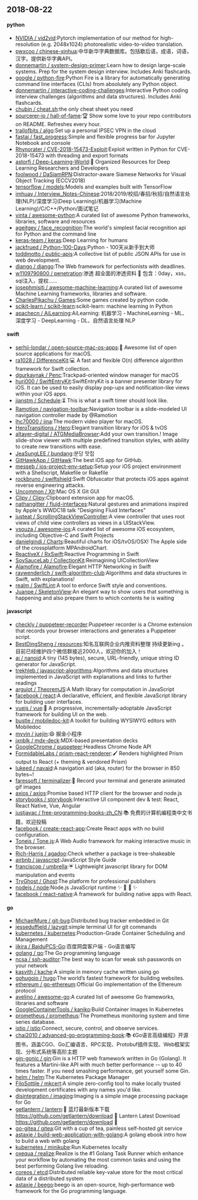 ## 2018-08-22

#### python
* [NVIDIA / vid2vid](https://github.com/NVIDIA/vid2vid):Pytorch implementation of our method for high-resolution (e.g. 2048x1024) photorealistic video-to-video translation.
* [pwxcoo / chinese-xinhua](https://github.com/pwxcoo/chinese-xinhua):中华新华字典数据库。包括歇后语，成语，词语，汉字。提供新华字典API。
* [donnemartin / system-design-primer](https://github.com/donnemartin/system-design-primer):Learn how to design large-scale systems. Prep for the system design interview. Includes Anki flashcards.
* [google / python-fire](https://github.com/google/python-fire):Python Fire is a library for automatically generating command line interfaces (CLIs) from absolutely any Python object.
* [donnemartin / interactive-coding-challenges](https://github.com/donnemartin/interactive-coding-challenges):Interactive Python coding interview challenges (algorithms and data structures). Includes Anki flashcards.
* [chubin / cheat.sh](https://github.com/chubin/cheat.sh):the only cheat sheet you need
* [sourcerer-io / hall-of-fame](https://github.com/sourcerer-io/hall-of-fame):🏆
Show some love to your repo contributors on README. Refreshes every hour.
* [trailofbits / algo](https://github.com/trailofbits/algo):Set up a personal IPSEC VPN in the cloud
* [fastai / fast_progress](https://github.com/fastai/fast_progress):Simple and flexible progress bar for Jupyter Notebook and console
* [Rhynorater / CVE-2018-15473-Exploit](https://github.com/Rhynorater/CVE-2018-15473-Exploit):Exploit written in Python for CVE-2018-15473 with threading and export formats
* [astorfi / Deep-Learning-World](https://github.com/astorfi/Deep-Learning-World):📡
Organized Resources for Deep Learning Researchers and Developers
* [foolwood / DaSiamRPN](https://github.com/foolwood/DaSiamRPN):Distractor-aware Siamese Networks for Visual Object Tracking (ECCV2018)
* [tensorflow / models](https://github.com/tensorflow/models):Models and examples built with TensorFlow
* [imhuay / Interview_Notes-Chinese](https://github.com/imhuay/Interview_Notes-Chinese):2018/2019/校招/春招/秋招/自然语言处理(NLP)/深度学习(Deep Learning)/机器学习(Machine Learning)/C/C++/Python/面试笔记
* [vinta / awesome-python](https://github.com/vinta/awesome-python):A curated list of awesome Python frameworks, libraries, software and resources
* [ageitgey / face_recognition](https://github.com/ageitgey/face_recognition):The world's simplest facial recognition api for Python and the command line
* [keras-team / keras](https://github.com/keras-team/keras):Deep Learning for humans
* [jackfrued / Python-100-Days](https://github.com/jackfrued/Python-100-Days):Python - 100天从新手到大师
* [toddmotto / public-apis](https://github.com/toddmotto/public-apis):A collective list of public JSON APIs for use in web development.
* [django / django](https://github.com/django/django):The Web framework for perfectionists with deadlines.
* [w1109790800 / penetration](https://github.com/w1109790800/penetration):渗透 超全面的渗透资料
💯
包含：0day，xss，sql注入，提权……
* [josephmisiti / awesome-machine-learning](https://github.com/josephmisiti/awesome-machine-learning):A curated list of awesome Machine Learning frameworks, libraries and software.
* [CharlesPikachu / Games](https://github.com/CharlesPikachu/Games):Some games created by python code.
* [scikit-learn / scikit-learn](https://github.com/scikit-learn/scikit-learn):scikit-learn: machine learning in Python
* [apachecn / AiLearning](https://github.com/apachecn/AiLearning):AiLearning: 机器学习 - MachineLearning - ML、深度学习 - DeepLearning - DL、自然语言处理 NLP

#### swift
* [serhii-londar / open-source-mac-os-apps](https://github.com/serhii-londar/open-source-mac-os-apps):🚀
Awesome list of open source applications for macOS.
* [ra1028 / DifferenceKit](https://github.com/ra1028/DifferenceKit):💻
A fast and flexible O(n) difference algorithm framework for Swift collection.
* [dgurkaynak / Penc](https://github.com/dgurkaynak/Penc):Trackpad-oriented window manager for macOS
* [huri000 / SwiftEntryKit](https://github.com/huri000/SwiftEntryKit):SwiftEntryKit is a banner presenter library for iOS. It can be used to easily display pop-ups and notification-like views within your iOS apps.
* [jianstm / Schedule](https://github.com/jianstm/Schedule):⏳
This is what a swift timer should look like.
* [Ramotion / navigation-toolbar](https://github.com/Ramotion/navigation-toolbar):Navigation toolbar is a slide-modeled UI navigation controller made by @Ramotion
* [lhc70000 / iina](https://github.com/lhc70000/iina):The modern video player for macOS.
* [HeroTransitions / Hero](https://github.com/HeroTransitions/Hero):Elegant transition library for iOS & tvOS
* [altayer-digital / ATGMediaBrowser](https://github.com/altayer-digital/ATGMediaBrowser):Add your own transition.! Image slide-show viewer with multiple predefined transition styles, with ability to create new transitions with ease.
* [JeaSungLEE / bundang](https://github.com/JeaSungLEE/bundang):분당 맛집
* [GitHawkApp / GitHawk](https://github.com/GitHawkApp/GitHawk):The best iOS app for GitHub.
* [messeb / ios-project-env-setup](https://github.com/messeb/ios-project-env-setup):Setup your iOS project environment with a Shellscript, Makefile or Rakefile
* [rockbruno / swiftshield](https://github.com/rockbruno/swiftshield):Swift Obfuscator that protects iOS apps against reverse engineering attacks.
* [Uncommon / Xit](https://github.com/Uncommon/Xit):Mac OS X Git GUI
* [Clipy / Clipy](https://github.com/Clipy/Clipy):Clipboard extension app for macOS.
* [nathangitter / fluid-interfaces](https://github.com/nathangitter/fluid-interfaces):Natural gestures and animations inspired by Apple's WWDC18 talk "Designing Fluid Interfaces"
* [justeat / ScrollingStackViewController](https://github.com/justeat/ScrollingStackViewController):A view controller that uses root views of child view controllers as views in a UIStackView.
* [vsouza / awesome-ios](https://github.com/vsouza/awesome-ios):A curated list of awesome iOS ecosystem, including Objective-C and Swift Projects
* [danielgindi / Charts](https://github.com/danielgindi/Charts):Beautiful charts for iOS/tvOS/OSX! The Apple side of the crossplatform MPAndroidChart.
* [ReactiveX / RxSwift](https://github.com/ReactiveX/RxSwift):Reactive Programming in Swift
* [SoySauceLab / CollectionKit](https://github.com/SoySauceLab/CollectionKit):Reimagining UICollectionView
* [Alamofire / Alamofire](https://github.com/Alamofire/Alamofire):Elegant HTTP Networking in Swift
* [raywenderlich / swift-algorithm-club](https://github.com/raywenderlich/swift-algorithm-club):Algorithms and data structures in Swift, with explanations!
* [realm / SwiftLint](https://github.com/realm/SwiftLint):A tool to enforce Swift style and conventions.
* [Juanpe / SkeletonView](https://github.com/Juanpe/SkeletonView):An elegant way to show users that something is happening and also prepare them to which contents he is waiting

#### javascript
* [checkly / puppeteer-recorder](https://github.com/checkly/puppeteer-recorder):Puppeteer recorder is a Chrome extension that records your browser interactions and generates a Puppeteer script.
* [BestDingSheng / resources](https://github.com/BestDingSheng/resources):知名互联网企业内推资料整理 持续更新ing 。 目前已经维护四个微信群接近2000人，欢迎你的加入！
* [ai / nanoid](https://github.com/ai/nanoid):A tiny (145 bytes), secure, URL-friendly, unique string ID generator for JavaScript.
* [trekhleb / javascript-algorithms](https://github.com/trekhleb/javascript-algorithms):Algorithms and data structures implemented in JavaScript with explanations and links to further readings
* [arguiot / TheoremJS](https://github.com/arguiot/TheoremJS):A Math library for computation in JavaScript
* [facebook / react](https://github.com/facebook/react):A declarative, efficient, and flexible JavaScript library for building user interfaces.
* [vuejs / vue](https://github.com/vuejs/vue):🖖
A progressive, incrementally-adoptable JavaScript framework for building UI on the web.
* [bustle / mobiledoc-kit](https://github.com/bustle/mobiledoc-kit):A toolkit for building WYSIWYG editors with Mobiledoc
* [myvin / juejin](https://github.com/myvin/juejin):😄
掘金小程序
* [jxnblk / mdx-deck](https://github.com/jxnblk/mdx-deck):MDX-based presentation decks
* [GoogleChrome / puppeteer](https://github.com/GoogleChrome/puppeteer):Headless Chrome Node API
* [FormidableLabs / prism-react-renderer](https://github.com/FormidableLabs/prism-react-renderer):🖌️
Renders highlighted Prism output to React (+ theming & vendored Prism)
* [lukeed / navaid](https://github.com/lukeed/navaid):A navigation aid (aka, router) for the browser in 850 bytes~!
* [faressoft / terminalizer](https://github.com/faressoft/terminalizer):🦄
Record your terminal and generate animated gif images
* [axios / axios](https://github.com/axios/axios):Promise based HTTP client for the browser and node.js
* [storybooks / storybook](https://github.com/storybooks/storybook):Interactive UI component dev & test: React, React Native, Vue, Angular
* [justjavac / free-programming-books-zh_CN](https://github.com/justjavac/free-programming-books-zh_CN):📚
免费的计算机编程类中文书籍，欢迎投稿
* [facebook / create-react-app](https://github.com/facebook/create-react-app):Create React apps with no build configuration.
* [Tonejs / Tone.js](https://github.com/Tonejs/Tone.js):A Web Audio framework for making interactive music in the browser.
* [Rich-Harris / agadoo](https://github.com/Rich-Harris/agadoo):Check whether a package is tree-shakeable
* [airbnb / javascript](https://github.com/airbnb/javascript):JavaScript Style Guide
* [franciscop / umbrella](https://github.com/franciscop/umbrella):☔️
Lightweight javascript library for DOM manipulation and events
* [TryGhost / Ghost](https://github.com/TryGhost/Ghost):The platform for professional publishers
* [nodejs / node](https://github.com/nodejs/node):Node.js JavaScript runtime
✨
🐢
🚀
✨
* [facebook / react-native](https://github.com/facebook/react-native):A framework for building native apps with React.

#### go
* [MichaelMure / git-bug](https://github.com/MichaelMure/git-bug):Distributed bug tracker embedded in Git
* [jesseduffield / lazygit](https://github.com/jesseduffield/lazygit):simple terminal UI for git commands
* [kubernetes / kubernetes](https://github.com/kubernetes/kubernetes):Production-Grade Container Scheduling and Management
* [iikira / BaiduPCS-Go](https://github.com/iikira/BaiduPCS-Go):百度网盘客户端 - Go语言编写
* [golang / go](https://github.com/golang/go):The Go programming language
* [ncsa / ssh-auditor](https://github.com/ncsa/ssh-auditor):The best way to scan for weak ssh passwords on your network
* [kasvith / kache](https://github.com/kasvith/kache):A simple in memory cache written using go
* [gohugoio / hugo](https://github.com/gohugoio/hugo):The world’s fastest framework for building websites.
* [ethereum / go-ethereum](https://github.com/ethereum/go-ethereum):Official Go implementation of the Ethereum protocol
* [avelino / awesome-go](https://github.com/avelino/awesome-go):A curated list of awesome Go frameworks, libraries and software
* [GoogleContainerTools / kaniko](https://github.com/GoogleContainerTools/kaniko):Build Container Images In Kubernetes
* [prometheus / prometheus](https://github.com/prometheus/prometheus):The Prometheus monitoring system and time series database.
* [istio / istio](https://github.com/istio/istio):Connect, secure, control, and observe services.
* [chai2010 / advanced-go-programming-book](https://github.com/chai2010/advanced-go-programming-book):📚
《Go语言高级编程》开源图书，涵盖CGO、Go汇编语言、RPC实现、Protobuf插件实现、Web框架实现、分布式系统等高阶主题
* [gin-gonic / gin](https://github.com/gin-gonic/gin):Gin is a HTTP web framework written in Go (Golang). It features a Martini-like API with much better performance -- up to 40 times faster. If you need smashing performance, get yourself some Gin.
* [helm / helm](https://github.com/helm/helm):The Kubernetes Package Manager
* [FiloSottile / mkcert](https://github.com/FiloSottile/mkcert):A simple zero-config tool to make locally trusted development certificates with any names you'd like.
* [disintegration / imaging](https://github.com/disintegration/imaging):Imaging is a simple image processing package for Go
* [getlantern / lantern](https://github.com/getlantern/lantern):🔴
蓝灯最新版本下载 https://github.com/getlantern/download
🔴
Lantern Latest Download https://github.com/getlantern/download
🔴
* [go-gitea / gitea](https://github.com/go-gitea/gitea):Git with a cup of tea, painless self-hosted git service
* [astaxie / build-web-application-with-golang](https://github.com/astaxie/build-web-application-with-golang):A golang ebook intro how to build a web with golang
* [kubernetes / minikube](https://github.com/kubernetes/minikube):Run Kubernetes locally
* [oxequa / realize](https://github.com/oxequa/realize):Realize is the #1 Golang Task Runner which enhance your workflow by automating the most common tasks and using the best performing Golang live reloading.
* [coreos / etcd](https://github.com/coreos/etcd):Distributed reliable key-value store for the most critical data of a distributed system
* [astaxie / beego](https://github.com/astaxie/beego):beego is an open-source, high-performance web framework for the Go programming language.
